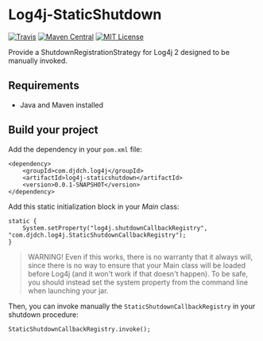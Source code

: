 Log4j-StaticShutdown
====================

[![Travis](https://img.shields.io/travis/DjDCH/Log4j-StaticShutdown.svg)](https://travis-ci.org/DjDCH/Log4j-StaticShutdown)
[![Maven Central](https://img.shields.io/maven-central/v/com.djdch.log4j/log4j-staticshutdown.svg)](http://mvnrepository.com/artifact/com.djdch.log4j/log4j-staticshutdown)
[![MIT License](https://img.shields.io/badge/license-MIT-8469ad.svg)](https://tldrlegal.com/license/mit-license)

Provide a ShutdownRegistrationStrategy for Log4j 2 designed to be manually invoked.

Requirements
------------

* Java and Maven installed

Build your project
------------------

Add the dependency in your `pom.xml` file:

    <dependency>
        <groupId>com.djdch.log4j</groupId>
        <artifactId>log4j-staticshutdown</artifactId>
        <version>0.0.1-SNAPSHOT</version>
    </dependency>

Add this static initialization block in your *Main* class:

    static {
        System.setProperty("log4j.shutdownCallbackRegistry", "com.djdch.log4j.StaticShutdownCallbackRegistry");
    }

> WARNING! Even if this works, there is no warranty that it always will, since there is no way to ensure that
> your Main class will be loaded before Log4j (and it won't work if that doesn't happen). To be safe, you should
> instead set the system property from the command line when launching your jar.

Then, you can invoke manually the `StaticShutdownCallbackRegistry` in your shutdown procedure:

    StaticShutdownCallbackRegistry.invoke();

